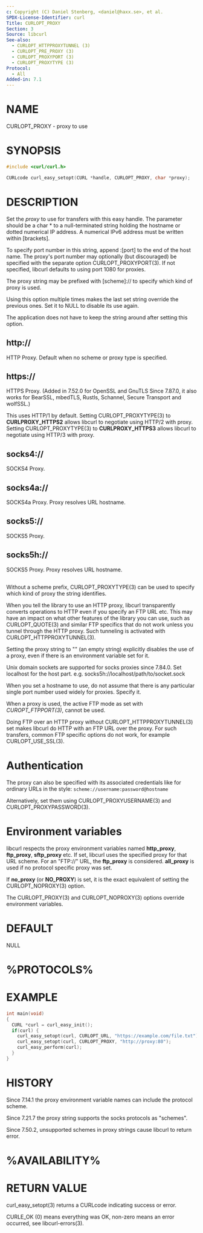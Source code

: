 ```yaml
---
c: Copyright (C) Daniel Stenberg, <daniel@haxx.se>, et al.
SPDX-License-Identifier: curl
Title: CURLOPT_PROXY
Section: 3
Source: libcurl
See-also:
  - CURLOPT_HTTPPROXYTUNNEL (3)
  - CURLOPT_PRE_PROXY (3)
  - CURLOPT_PROXYPORT (3)
  - CURLOPT_PROXYTYPE (3)
Protocol:
  - All
Added-in: 7.1
---
```


# NAME

CURLOPT_PROXY - proxy to use

# SYNOPSIS

~~~c
#include <curl/curl.h>

CURLcode curl_easy_setopt(CURL *handle, CURLOPT_PROXY, char *proxy);
~~~

# DESCRIPTION

Set the *proxy* to use for transfers with this easy handle. The parameter
should be a char * to a null-terminated string holding the hostname or dotted
numerical IP address. A numerical IPv6 address must be written within
[brackets].

To specify port number in this string, append :[port] to the end of the host
name. The proxy's port number may optionally (but discouraged) be specified
with the separate option CURLOPT_PROXYPORT(3). If not specified, libcurl
defaults to using port 1080 for proxies.

The proxy string may be prefixed with [scheme]:// to specify which kind of
proxy is used.

Using this option multiple times makes the last set string override the
previous ones. Set it to NULL to disable its use again.

The application does not have to keep the string around after setting this
option.

## http://

HTTP Proxy. Default when no scheme or proxy type is specified.

## https://

HTTPS Proxy. (Added in 7.52.0 for OpenSSL and GnuTLS Since 7.87.0, it
also works for BearSSL, mbedTLS, Rustls, Schannel, Secure Transport and
wolfSSL.)

This uses HTTP/1 by default. Setting CURLOPT_PROXYTYPE(3) to
**CURLPROXY_HTTPS2** allows libcurl to negotiate using HTTP/2 with proxy.
Setting CURLOPT_PROXYTYPE(3) to **CURLPROXY_HTTPS3** allows libcurl to
negotiate using HTTP/3 with proxy.

## socks4://

SOCKS4 Proxy.

## socks4a://

SOCKS4a Proxy. Proxy resolves URL hostname.

## socks5://

SOCKS5 Proxy.

## socks5h://

SOCKS5 Proxy. Proxy resolves URL hostname.

##

Without a scheme prefix, CURLOPT_PROXYTYPE(3) can be used to specify which
kind of proxy the string identifies.

When you tell the library to use an HTTP proxy, libcurl transparently converts
operations to HTTP even if you specify an FTP URL etc. This may have an impact
on what other features of the library you can use, such as CURLOPT_QUOTE(3)
and similar FTP specifics that do not work unless you tunnel through the HTTP
proxy. Such tunneling is activated with CURLOPT_HTTPPROXYTUNNEL(3).

Setting the proxy string to "" (an empty string) explicitly disables the use
of a proxy, even if there is an environment variable set for it.

Unix domain sockets are supported for socks proxies since 7.84.0. Set
localhost for the host part. e.g. socks5h://localhost/path/to/socket.sock

When you set a hostname to use, do not assume that there is any particular
single port number used widely for proxies. Specify it.

When a proxy is used, the active FTP mode as set with *CUROPT_FTPPORT(3)*,
cannot be used.

Doing FTP over an HTTP proxy without CURLOPT_HTTPPROXYTUNNEL(3) set makes
libcurl do HTTP with an FTP URL over the proxy. For such transfers, common FTP
specific options do not work, for example CURLOPT_USE_SSL(3).

# Authentication

The proxy can also be specified with its associated credentials like for
ordinary URLs in the style: `scheme://username:password@hostname`

Alternatively, set them using CURLOPT_PROXYUSERNAME(3) and
CURLOPT_PROXYPASSWORD(3).

# Environment variables

libcurl respects the proxy environment variables named **http_proxy**,
**ftp_proxy**, **sftp_proxy** etc. If set, libcurl uses the specified proxy
for that URL scheme. For an "FTP://" URL, the **ftp_proxy** is
considered. **all_proxy** is used if no protocol specific proxy was set.

If **no_proxy** (or **NO_PROXY**) is set, it is the exact equivalent of
setting the CURLOPT_NOPROXY(3) option.

The CURLOPT_PROXY(3) and CURLOPT_NOPROXY(3) options override environment
variables.

# DEFAULT

NULL

# %PROTOCOLS%

# EXAMPLE

~~~c
int main(void)
{
  CURL *curl = curl_easy_init();
  if(curl) {
    curl_easy_setopt(curl, CURLOPT_URL, "https://example.com/file.txt");
    curl_easy_setopt(curl, CURLOPT_PROXY, "http://proxy:80");
    curl_easy_perform(curl);
  }
}
~~~

# HISTORY

Since 7.14.1 the proxy environment variable names can include the protocol
scheme.

Since 7.21.7 the proxy string supports the socks protocols as "schemes".

Since 7.50.2, unsupported schemes in proxy strings cause libcurl to return
error.

# %AVAILABILITY%

# RETURN VALUE

curl_easy_setopt(3) returns a CURLcode indicating success or error.

CURLE_OK (0) means everything was OK, non-zero means an error occurred, see
libcurl-errors(3).

